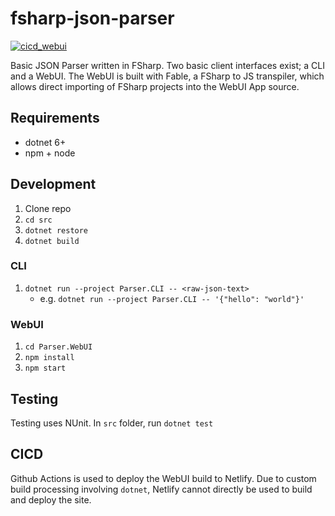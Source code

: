 # fsharp-json-parser

[![cicd_webui](https://github.com/VivekRajagopal/fsharp-json-parser/actions/workflows/cicd_webui.yml/badge.svg?branch=main)](https://github.com/VivekRajagopal/fsharp-json-parser/actions/workflows/cicd_webui.yml)

Basic JSON Parser written in FSharp. Two basic client interfaces exist; a CLI and a WebUI. The WebUI is built with Fable, a FSharp to JS transpiler, which allows direct importing of FSharp projects into the WebUI App source.

## Requirements

- dotnet 6+
- npm + node

## Development

1. Clone repo
2. `cd src`
3. `dotnet restore`
4. `dotnet build`

### CLI

1. `dotnet run --project Parser.CLI -- <raw-json-text>`
    - e.g. `dotnet run --project Parser.CLI -- '{"hello": "world"}'`

### WebUI

1. `cd Parser.WebUI`
2. `npm install`
3. `npm start`

## Testing

Testing uses NUnit. In `src` folder, run `dotnet test`

## CICD

Github Actions is used to deploy the WebUI build to Netlify. Due to custom build processing involving `dotnet`, Netlify cannot directly be used to build and deploy the site.
